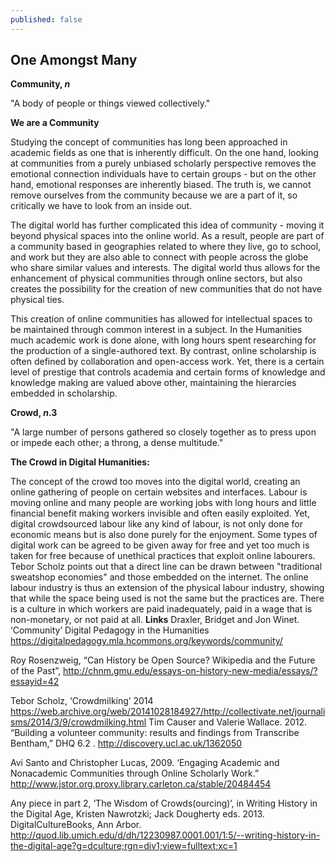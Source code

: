 ```yaml
---
published: false
---
```

## One Amongst Many 

**Community, _n_**

"A body of people or things viewed collectively."

**We are a Community**

Studying the concept of communities has long been approached in academic fields as one that is inherently difficult. On the one hand, looking at communities from a purely unbiased scholarly perspective removes the emotional connection individuals have to certain groups - but on the other hand, emotional responses are inherently biased. The truth is, we cannot remove ourselves from the community because we are a part of it, so critically we have to look from an inside out. 

The digital world has further complicated this idea of community - moving it beyond physical spaces into the online world. As a result, people are part of a community based in geographies related to where they live, go to school, and work but they are also able to connect with people across the globe who share similar values and interests. The digital world thus allows for the enhancement of physical communities through online sectors, but also creates the possibility for the creation of new communities that do not have physical ties. 

This creation of online communities has allowed for intellectual spaces to be maintained through common interest in a subject. In the Humanities much academic work is done alone, with long hours spent researching for the production of a single-authored text. By contrast, online scholarship is often defined by collaboration and open-access work. Yet, there is a certain level of prestige that controls academia and certain forms of knowledge and knowledge making are valued above other, maintaining the hierarcies embedded in scholarship. 

**Crowd, _n_.3**

"A large number of persons gathered so closely together as to press upon or impede each other; a throng, a dense multitude."

**The Crowd in Digital Humanities:**

The concept of the crowd too moves into the digital world, creating an online gathering of people on certain websites and interfaces. Labour is moving online and many people are working jobs with long hours and little financial benefit making workers invisible and often easily exploited. Yet, digital crowdsourced labour like any kind of labour, is not only done for economic means but is also done purely for the enjoyment. Some types of digital work can be agreed to be given away for free and yet too much is taken for free because of unethical practices that exploit online labourers. Tebor Scholz points out that a direct line can be drawn between "traditional sweatshop economies" and those embedded on the internet. The online labour industry is thus an extension of the physical labour industry, showing that while the space being used is not the same but the practices are. There is a culture in which workers are paid inadequately, paid in a wage that is non-monetary, or not paid at all. 
**Links**
Draxler, Bridget and Jon Winet. ‘Community’ Digital Pedagogy in the Humanities https://digitalpedagogy.mla.hcommons.org/keywords/community/

Roy Rosenzweig, “Can History be Open Source? Wikipedia and the Future of the Past”, http://chnm.gmu.edu/essays-on-history-new-media/essays/?essayid=42

Tebor Scholz, ‘Crowdmilking’ 2014 https://web.archive.org/web/20141028184927/http://collectivate.net/journalisms/2014/3/9/crowdmilking.html Tim Causer and Valerie Wallace. 2012. “Building a volunteer community: results and findings from Transcribe Bentham,” DHQ 6.2 . http://discovery.ucl.ac.uk/1362050

Avi Santo and Christopher Lucas, 2009. ‘Engaging Academic and Nonacademic Communities through Online Scholarly Work.” http://www.jstor.org.proxy.library.carleton.ca/stable/20484454

Any piece in part 2, ‘The Wisdom of Crowds(ourcing)’, in Writing History in the Digital Age, Kristen Nawrotzki; Jack Dougherty eds. 2013. DigitalCultureBooks, Ann Arbor. http://quod.lib.umich.edu/d/dh/12230987.0001.001/1:5/--writing-history-in-the-digital-age?g=dculture;rgn=div1;view=fulltext;xc=1
